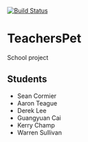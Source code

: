 [![Build Status](https://travis-ci.org/robinsonaaron/TeachersPet.svg?branch=master)](https://travis-ci.org/robinsonaaron/TeachersPet)

# TeachersPet
School project

## Students
* Sean Cormier
* Aaron Teague
* Derek Lee
* Guangyuan Cai
* Kerry Champ
* Warren Sullivan
